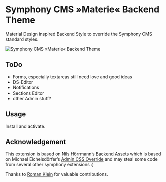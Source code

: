 # Symphony CMS »Materie« Backend Theme

Material Design inspired Backend Style to override the Symphony CMS standard styles.

![Symphony CMS »Materie« Backend Theme](https://cloud.githubusercontent.com/assets/446874/20099990/82f4eeb4-a5bb-11e6-8c3d-2d3fc03f2c8c.png)

## ToDo

+ Forms, especially textareas still need love and good ideas
+ DS-Editor
+ Notifications
+ Sections Editor
+ other Admin stuff?

## Usage

Install and activate.

## Acknowledgement

This extension is based on Nils Hörrmann’s [Backend Assets](https://github.com/symphonists/backend_assets) which is based on Michael Eichelsdörfer’s [Admin CSS Override](https://github.com/michael-e/admin_css_override) and may steal some code from several other symphony extensions :)

Thanks to [Roman Klein](https://github.com/twiro) for valuable contributions.